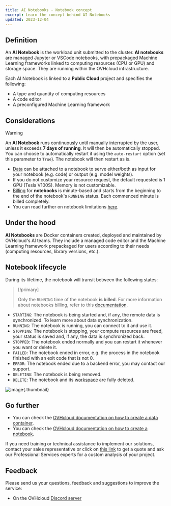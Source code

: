 ```yaml
---
title: AI Notebooks - Notebook concept
excerpt: Learn the concept behind AI Notebooks
updated: 2023-12-04
---
```


## Definition

An **AI Notebook** is the workload unit submitted to the cluster. **AI notebooks** are managed Jupyter or VSCode notebooks, with prepackaged Machine Learning frameworks linked to computing resources (CPU or GPU) and storage space. They are running within the OVHcloud infrastructure.

Each AI Notebook is linked to a **Public Cloud** project and specifies the following:

- A type and quantity of computing resources
- A code editor
- A preconfigured Machine Learning framework

## Considerations

> [!warning]
>
> An **AI Notebook** runs continuously until manually interrupted by the user, unless it exceeds **7 days of running**. It will then be automatically stopped. You can choose to automatically restart it using the `auto-restart` option (set this parameter to `True`). The notebook will then restart as is.
>

- [Data](/pages/public_cloud/ai_machine_learning/gi_02_concepts_data) can be attached to a notebook to serve either/both as input for your notebook (e.g. code) or output (e.g. model weights).
- If you do not customize your resource request, the default requested is 1 GPU (Tesla V100S). Memory is not customizable.
- [Billing](/pages/public_cloud/ai_machine_learning/notebook_guide_billing_concept) for **notebooks** is minute-based and starts from the beginning to the end of the notebook's `RUNNING` status. Each commenced minute is billed completely.
- You can read further on notebook limitations [here](/pages/public_cloud/ai_machine_learning/notebook_guide_capabilities).

## Under the hood

**AI Notebooks** are Docker containers created, deployed and maintained by OVHcloud's AI teams.
They include a managed code editor and the Machine Learning framework prepackaged for users according to their needs (computing resources, library versions, etc.).

## Notebook lifecycle

During its lifetime, the notebook will transit between the following states:

> [!primary]
>
> Only the `RUNNING` time of the notebook **is billed**. For more information about notebooks billing, refer to this [documentation](/pages/public_cloud/ai_machine_learning/notebook_guide_billing_concept).
>

- `STARTING`: The notebook is being started and, if any, the remote data is synchronized. To learn more about data synchronization.
- `RUNNING`: The notebook is running, you can connect to it and use it.
- `STOPPING`: The notebook is stopping, your compute resources are freed, your status is saved and, if any, the data is synchronized back.
- `STOPPED`: The notebook ended normally and you can restart it whenever you want or delete it.
- `FAILED`: The notebook ended in error, e.g. the process in the notebook finished with an exit code that is not 0.
- `ERROR`: The notebook ended due to a backend error, you may contact our support.
- `DELETING`: The notebook is being removed.
- `DELETE`: The notebook and its [workspace](/pages/public_cloud/ai_machine_learning/notebook_guide_workspace) are fully deleted.

![image](images/notebooks_concept.svg){.thumbnail}

## Go further

- You can check the [OVHcloud documentation on how to create a data container](/pages/storage_and_backup/object_storage/pcs_create_container).
- You can check the [OVHcloud documentation on how to create a notebook](/pages/public_cloud/ai_machine_learning/notebook_guide_introduction_definition).

If you need training or technical assistance to implement our solutions, contact your sales representative or click on [this link](https://www.ovhcloud.com/es-es/professional-services/) to get a quote and ask our Professional Services experts for a custom analysis of your project.

## Feedback

Please send us your questions, feedback and suggestions to improve the service:

- On the OVHcloud [Discord server](https://discord.gg/ovhcloud)
